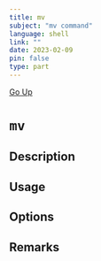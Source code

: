 ```yaml
---
title: mv
subject: "mv command"
language: shell
link: ""
date: 2023-02-09
pin: false
type: part
---
```

[Go Up](commands.md)

# `mv`

## Description

## Usage

## Options

## Remarks